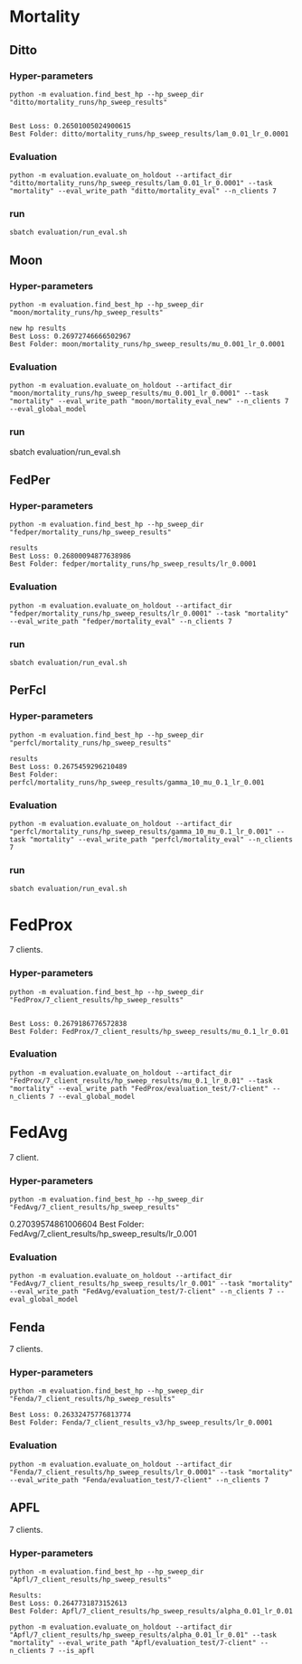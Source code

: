# Mortality

## Ditto
### Hyper-parameters
```
python -m evaluation.find_best_hp --hp_sweep_dir "ditto/mortality_runs/hp_sweep_results"


Best Loss: 0.26501005024900615
Best Folder: ditto/mortality_runs/hp_sweep_results/lam_0.01_lr_0.0001
```

### Evaluation
```
python -m evaluation.evaluate_on_holdout --artifact_dir "ditto/mortality_runs/hp_sweep_results/lam_0.01_lr_0.0001" --task "mortality" --eval_write_path "ditto/mortality_eval" --n_clients 7
```
### run
```
sbatch evaluation/run_eval.sh
```

## Moon
### Hyper-parameters

```
python -m evaluation.find_best_hp --hp_sweep_dir "moon/mortality_runs/hp_sweep_results"

new hp results
Best Loss: 0.26972746666502967
Best Folder: moon/mortality_runs/hp_sweep_results/mu_0.001_lr_0.0001
```

### Evaluation
```
python -m evaluation.evaluate_on_holdout --artifact_dir "moon/mortality_runs/hp_sweep_results/mu_0.001_lr_0.0001" --task "mortality" --eval_write_path "moon/mortality_eval_new" --n_clients 7  --eval_global_model
```
### run
sbatch evaluation/run_eval.sh



## FedPer
### Hyper-parameters
```
python -m evaluation.find_best_hp --hp_sweep_dir "fedper/mortality_runs/hp_sweep_results"

results
Best Loss: 0.26800094877638986
Best Folder: fedper/mortality_runs/hp_sweep_results/lr_0.0001
```
### Evaluation
```
python -m evaluation.evaluate_on_holdout --artifact_dir "fedper/mortality_runs/hp_sweep_results/lr_0.0001" --task "mortality" --eval_write_path "fedper/mortality_eval" --n_clients 7
```
### run
```
sbatch evaluation/run_eval.sh
```



## PerFcl
### Hyper-parameters
```
python -m evaluation.find_best_hp --hp_sweep_dir "perfcl/mortality_runs/hp_sweep_results"

results
Best Loss: 0.2675459296210489
Best Folder: perfcl/mortality_runs/hp_sweep_results/gamma_10_mu_0.1_lr_0.001
```
### Evaluation
```
python -m evaluation.evaluate_on_holdout --artifact_dir "perfcl/mortality_runs/hp_sweep_results/gamma_10_mu_0.1_lr_0.001" --task "mortality" --eval_write_path "perfcl/mortality_eval" --n_clients 7
```
### run
```
sbatch evaluation/run_eval.sh
```



# FedProx

7 clients.
### Hyper-parameters

```
python -m evaluation.find_best_hp --hp_sweep_dir "FedProx/7_client_results/hp_sweep_results"


Best Loss: 0.2679186776572838
Best Folder: FedProx/7_client_results/hp_sweep_results/mu_0.1_lr_0.01
```

### Evaluation
```
python -m evaluation.evaluate_on_holdout --artifact_dir "FedProx/7_client_results/hp_sweep_results/mu_0.1_lr_0.01" --task "mortality" --eval_write_path "FedProx/evaluation_test/7-client" --n_clients 7 --eval_global_model
```



# FedAvg
7 client.
### Hyper-parameters
```
python -m evaluation.find_best_hp --hp_sweep_dir "FedAvg/7_client_results/hp_sweep_results"
```

0.27039574861006604
Best Folder: FedAvg/7_client_results/hp_sweep_results/lr_0.001

### Evaluation
```
python -m evaluation.evaluate_on_holdout --artifact_dir "FedAvg/7_client_results/hp_sweep_results/lr_0.001" --task "mortality" --eval_write_path "FedAvg/evaluation_test/7-client" --n_clients 7 --eval_global_model

```


## Fenda
7 clients.

### Hyper-parameters
```
python -m evaluation.find_best_hp --hp_sweep_dir "Fenda/7_client_results/hp_sweep_results"

Best Loss: 0.26332475776813774
Best Folder: Fenda/7_client_results_v3/hp_sweep_results/lr_0.0001
```
### Evaluation
```
python -m evaluation.evaluate_on_holdout --artifact_dir "Fenda/7_client_results/hp_sweep_results/lr_0.0001" --task "mortality" --eval_write_path "Fenda/evaluation_test/7-client" --n_clients 7
```


## APFL
7 clients.
### Hyper-parameters

```
python -m evaluation.find_best_hp --hp_sweep_dir "Apfl/7_client_results/hp_sweep_results"

Results:
Best Loss: 0.2647731873152613
Best Folder: Apfl/7_client_results/hp_sweep_results/alpha_0.01_lr_0.01
```
```
python -m evaluation.evaluate_on_holdout --artifact_dir "Apfl/7_client_results/hp_sweep_results/alpha_0.01_lr_0.01" --task "mortality" --eval_write_path "Apfl/evaluation_test/7-client" --n_clients 7 --is_apfl
```
